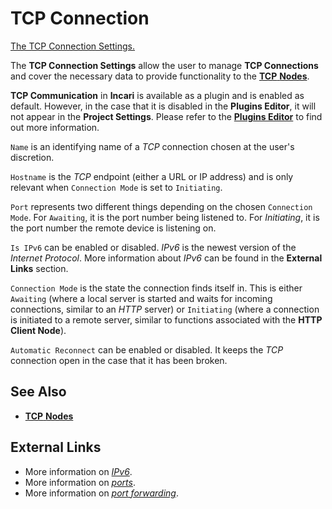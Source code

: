 # TCP Connection

[The TCP Connection Settings.](../../.gitbook/assets/projectsettings-tcp3.png)

The **TCP Connection Settings** allow the user to manage **TCP Connections** and cover the necessary data to provide functionality to the [**TCP** **Nodes**](../../toolbox/communication/tcp/README.md).

**TCP Communication** in **Incari** is available as a plugin and is enabled as default. However, in the case that it is disabled in the **Plugins Editor**, it will not appear in the **Project Settings**. Please refer to the [**Plugins Editor**](../../plugins/communication/README.md) to find out more information.

`Name` is an identifying name of a *TCP* connection chosen at the user's discretion.

`Hostname` is the *TCP* endpoint (either a URL or IP address) and is only relevant when `Connection Mode` is set to `Initiating`. 

`Port` represents two different things depending on the chosen `Connection Mode`. For `Awaiting`, it is the port number being listened to. For _Initiating_, it is the port number the remote device is listening on.

`Is IPv6` can be enabled or disabled. _IPv6_ is the newest version of the _Internet Protocol_. More information about _IPv6_ can be found in the **External Links** section.

`Connection Mode` is the state the connection finds itself in. This is either `Awaiting` (where a local server is started and waits for incoming connections, similar to an *HTTP* server) or `Initiating` (where a connection is initiated to a remote server, similar to functions associated with the **HTTP Client Node**).

`Automatic Reconnect` can be enabled or disabled. It keeps the *TCP* connection open in the case that it has been broken.

## See Also

* [**TCP** **Nodes**](../../toolbox/communication/tcp/README.md)

## External Links

* More information on [_IPv6_](https://en.wikipedia.org/wiki/IPv6).
* More information on [_ports_](https://en.wikipedia.org/wiki/Port\_\(computer\_networking\)).
* More information on [_port forwarding_](https://en.wikipedia.org/wiki/Port\_forwarding).
